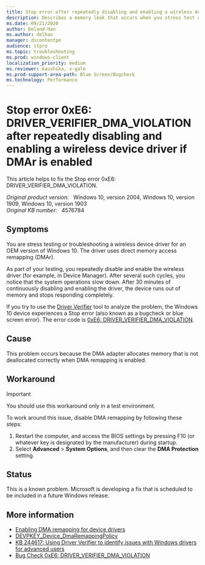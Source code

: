 ```yaml
---
title: Stop error after repeatedly disabling and enabling a wireless device driver if DMAr is enabled
description: Describes a memory leak that occurs when you stress test a wireless driver if DMAr is enabled 
ms.date: 09/21/2020
author: Deland-Han
ms.author: delhan 
manager: dscontentpm
audience: itpro
ms.topic: troubleshooting
ms.prod: windows-client
localization_priority: medium
ms.reviewer: kaushika, v-gale
ms.prod-support-area-path: Blue Screen/Bugcheck 
ms.technology: Performance
---
```

# Stop error 0xE6: DRIVER_VERIFIER_DMA_VIOLATION after repeatedly disabling and enabling a wireless device driver if DMAr is enabled

This article helps to fix the Stop error 0xE6: DRIVER_VERIFIER_DMA_VIOLATION.

_Original product version:_ &nbsp; Windows 10, version 2004, Windows 10, version 1909, Windows 10, version 1903  
_Original KB number:_ &nbsp; 4576784

## Symptoms

You are stress testing or troubleshooting a wireless device driver for an OEM version of Windows 10. The driver uses direct memory access remapping (DMAr).  

As part of your testing, you repeatedly disable and enable the wireless driver (for example, in Device Manager). After several such cycles, you notice that the system operations slow down. After 30 minutes of continuously disabling and enabling the driver, the device runs out of memory and stops responding completely.  

If you try to use the [Driver Verifier](https://docs.microsoft.com/windows-hardware/drivers/devtest/driver-verifier) tool to analyze the problem, the Windows 10 device experiences a Stop error (also known as a bugcheck or blue screen error). The error code is [0xE6: DRIVER_VERIFIER_DMA_VIOLATION](https://docs.microsoft.com/windows-hardware/drivers/debugger/bug-check-0xe6--driver-verifier-dma-violation).

## Cause

This problem occurs because the DMA adapter allocates memory that is not deallocated correctly when DMA remapping is enabled.

## Workaround

>[!Important]
You should use this workaround only in a test environment. 

To work around this issue, disable DMA remapping by following these steps:  

1. Restart the computer, and access the BIOS settings by pressing F10 (or whatever key is designated by the manufacturer) during startup. 
2. Select **Advanced** > **System Options**, and then clear the **DMA Protection** setting. 

## Status

This is a known problem. Microsoft is developing a fix that is scheduled to be included in a future Windows release.

## More information


- [Enabling DMA remapping for device drivers](https://docs.microsoft.com/windows-hardware/drivers/pci/enabling-dma-remapping-for-device-drivers) 
- [DEVPKEY_Device_DmaRemappingPolicy](https://docs.microsoft.com/windows-hardware/drivers/install/devpkey-device-dmaremappingpolicy) 
- [KB 244617: Using Driver Verifier to identify issues with Windows drivers for advanced users](https://support.microsoft.com/help/244617/using-driver-verifier-to-identify-issues-with-windows-drivers-for-adva) 
- [Bug Check 0xE6: DRIVER_VERIFIER_DMA_VIOLATION](https://docs.microsoft.com/windows-hardware/drivers/debugger/bug-check-0xe6--driver-verifier-dma-violation) 
